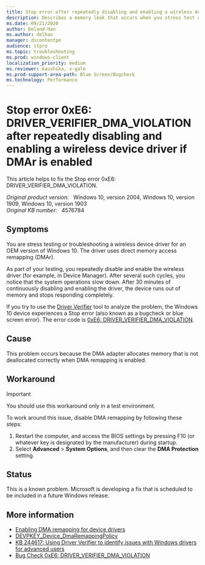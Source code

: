 ```yaml
---
title: Stop error after repeatedly disabling and enabling a wireless device driver if DMAr is enabled
description: Describes a memory leak that occurs when you stress test a wireless driver if DMAr is enabled 
ms.date: 09/21/2020
author: Deland-Han
ms.author: delhan 
manager: dscontentpm
audience: itpro
ms.topic: troubleshooting
ms.prod: windows-client
localization_priority: medium
ms.reviewer: kaushika, v-gale
ms.prod-support-area-path: Blue Screen/Bugcheck 
ms.technology: Performance
---
```

# Stop error 0xE6: DRIVER_VERIFIER_DMA_VIOLATION after repeatedly disabling and enabling a wireless device driver if DMAr is enabled

This article helps to fix the Stop error 0xE6: DRIVER_VERIFIER_DMA_VIOLATION.

_Original product version:_ &nbsp; Windows 10, version 2004, Windows 10, version 1909, Windows 10, version 1903  
_Original KB number:_ &nbsp; 4576784

## Symptoms

You are stress testing or troubleshooting a wireless device driver for an OEM version of Windows 10. The driver uses direct memory access remapping (DMAr).  

As part of your testing, you repeatedly disable and enable the wireless driver (for example, in Device Manager). After several such cycles, you notice that the system operations slow down. After 30 minutes of continuously disabling and enabling the driver, the device runs out of memory and stops responding completely.  

If you try to use the [Driver Verifier](https://docs.microsoft.com/windows-hardware/drivers/devtest/driver-verifier) tool to analyze the problem, the Windows 10 device experiences a Stop error (also known as a bugcheck or blue screen error). The error code is [0xE6: DRIVER_VERIFIER_DMA_VIOLATION](https://docs.microsoft.com/windows-hardware/drivers/debugger/bug-check-0xe6--driver-verifier-dma-violation).

## Cause

This problem occurs because the DMA adapter allocates memory that is not deallocated correctly when DMA remapping is enabled.

## Workaround

>[!Important]
You should use this workaround only in a test environment. 

To work around this issue, disable DMA remapping by following these steps:  

1. Restart the computer, and access the BIOS settings by pressing F10 (or whatever key is designated by the manufacturer) during startup. 
2. Select **Advanced** > **System Options**, and then clear the **DMA Protection** setting. 

## Status

This is a known problem. Microsoft is developing a fix that is scheduled to be included in a future Windows release.

## More information


- [Enabling DMA remapping for device drivers](https://docs.microsoft.com/windows-hardware/drivers/pci/enabling-dma-remapping-for-device-drivers) 
- [DEVPKEY_Device_DmaRemappingPolicy](https://docs.microsoft.com/windows-hardware/drivers/install/devpkey-device-dmaremappingpolicy) 
- [KB 244617: Using Driver Verifier to identify issues with Windows drivers for advanced users](https://support.microsoft.com/help/244617/using-driver-verifier-to-identify-issues-with-windows-drivers-for-adva) 
- [Bug Check 0xE6: DRIVER_VERIFIER_DMA_VIOLATION](https://docs.microsoft.com/windows-hardware/drivers/debugger/bug-check-0xe6--driver-verifier-dma-violation) 
